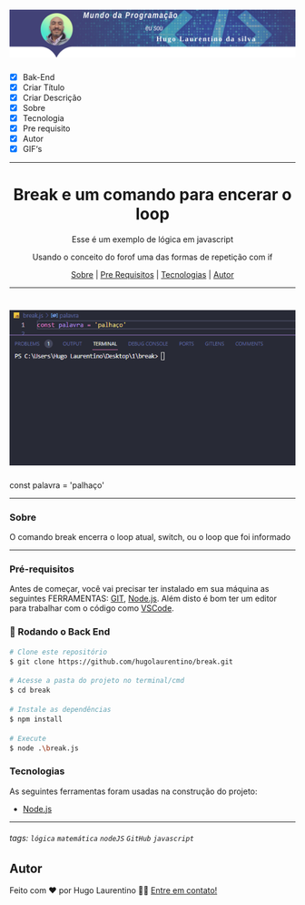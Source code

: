 <h1 align="center">
  <img alt="Logo" title="#Logo" src="./assets/logo-hugo.png" />
</h1>

- [x] Bak-End
- [x] Criar Título
- [x] Criar Descrição
- [x] Sobre
- [x] Tecnologia
- [x] Pre requisito
- [x] Autor
- [x] GIF‘s

---
<h1 align='center'>Break e um comando para encerar o loop</h1>

<p align='center'>Esse é um exemplo de lógica em javascript</p>
<p align='center'>
 Usando o conceito do forof uma das formas de repetição com if  
</p>

<p align='center'>
 <a href='#sobre'>Sobre</a> |
 <a href='#pré-requisitos'>Pre Requisitos</a> |
 <a href='#tecnologias'>Tecnologias</a> |
 <a href='#autor'>Autor</a>
</p>

---
<h1 align='center'>
 <img alt='Readme' title='Readme' src='./assets/execucao.gif' />
</h1>

const palavra = 'palhaço'

---

### Sobre

  <p align= 'justify'>
  O comando break encerra o loop atual, switch, ou o loop que foi informado 
</p>

---

### Pré-requisitos

Antes de começar, você vai precisar ter instalado em sua máquina as seguintes FERRAMENTAS: [GIT](https://git-scm.com/), [Node.js](https://nodejs.org/en/download).
Além disto é bom ter um editor para trabalhar com o código como [VSCode](https://code.visualstudio.com/download).

### 🎲 Rodando o Back End

```bash
# Clone este repositório
$ git clone https://github.com/hugolaurentino/break.git

# Acesse a pasta do projeto no terminal/cmd
$ cd break

# Instale as dependências
$ npm install

# Execute 
$ node .\break.js

```
### Tecnologias

As seguintes ferramentas foram usadas na construção do projeto:

- [Node.js][nodejs]

---
###### tags: `lógica` `matemática` `nodeJS` `GitHub` `javascript`
## Autor
Feito com ❤️ por Hugo Laurentino 👋🏽 [Entre em contato!](https://www.linkedin.com/in/hugo-laurentino-silva/)

[nodejs]: https://nodejs.org/
